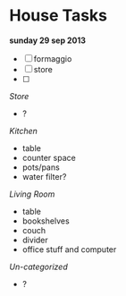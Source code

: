House Tasks
===========

**sunday 29 sep 2013**
- [ ] formaggio
- [ ] store
- [ ] 

*Store*
- ?

*Kitchen*

- table
- counter space
- pots/pans
- water filter?

*Living Room*
- table
- bookshelves
- couch
- divider
- office stuff and computer

*Un-categorized*
- ?

